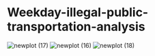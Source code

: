 # Weekday-illegal-public-transportation-analysis
![newplot (17)](https://user-images.githubusercontent.com/97463861/212411087-36b35722-2e7d-4298-b37b-5b3dffefa1c8.png)
![newplot (16)](https://user-images.githubusercontent.com/97463861/212411092-b3a72db3-433b-4f17-9208-a6433b4fe850.png)
![newplot (18)](https://user-images.githubusercontent.com/97463861/212411095-e26fc3cf-808f-4fed-abbf-35dabf511f35.png)
